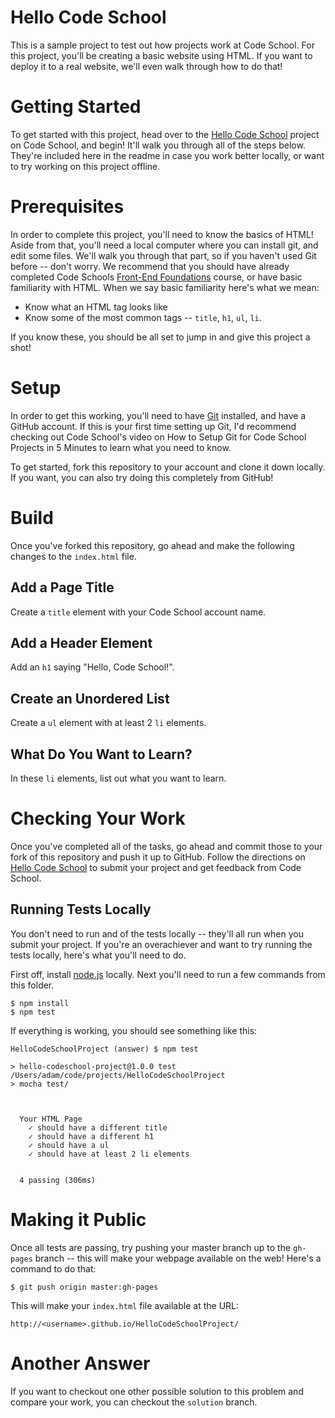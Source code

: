 # Hello Code School

This is a sample project to test out how projects work at Code School. For this project, you'll be creating a basic website using HTML. If you want to deploy it to a real website, we'll even walk through how to do that!

# Getting Started

To get started with this project, head over to the [Hello Code School](https://www.codeschool.com/projects/hello-code-school) project on Code School, and begin! It'll walk you through all of the steps below. They're included here in the readme in case you work better locally, or want to try working on this project offline.

# Prerequisites

In order to complete this project, you'll need to know the basics of HTML! Aside from that, you'll need a local computer where you can install git, and edit some files. We'll walk you through that part, so if you haven't used Git before -- don't worry. We recommend that you should have already completed Code Schools [Front-End Foundations](https://www.codeschool.com/courses/front-end-foundations) course, or have basic familiarity with HTML. When we say basic familiarity here's what we mean:

* Know what an HTML tag looks like
* Know some of the most common tags -- `title`, `h1`, `ul`, `li`.

If you know these, you should be all set to jump in and give this project a shot!

# Setup

In order to get this working, you'll need to have [Git](https://git-scm.com/) installed, and have a GitHub account. If this is your first time setting up Git, I'd recommend checking out Code School's video on How to Setup Git for Code School Projects in 5 Minutes to learn what you need to know.

To get started, fork this repository to your account and clone it down locally. If you want, you can also try doing this completely from GitHub!

# Build

Once you've forked this repository, go ahead and make the following changes to the `index.html` file.

## Add a Page Title

Create a `title` element with your Code School account name.

## Add a Header Element

Add an `h1` saying "Hello, Code School!".

## Create an Unordered List

Create a `ul` element with at least 2 `li` elements.

## What Do You Want to Learn?

In these `li` elements, list out what you want to learn.

# Checking Your Work

Once you've completed all of the tasks, go ahead and commit those to your fork of this repository and push it up to GitHub. Follow the directions on [Hello Code School](https://www.codeschool.com/projects/hello-code-school) to submit your project and get feedback from Code School.

## Running Tests Locally

You don't need to run and of the tests locally -- they'll all run when you submit your project. If you're an overachiever and want to try running the tests locally, here's what you'll need to do.

First off, install [node.js](https://nodejs.org/en/) locally. Next you'll need to run a few commands from this folder.

```
$ npm install
$ npm test
```

If everything is working, you should see something like this:

```
HelloCodeSchoolProject (answer) $ npm test

> hello-codeschool-project@1.0.0 test /Users/adam/code/projects/HelloCodeSchoolProject
> mocha test/



  Your HTML Page
    ✓ should have a different title
    ✓ should have a different h1
    ✓ should have a ul
    ✓ should have at least 2 li elements


  4 passing (306ms)
```

# Making it Public

Once all tests are passing, try pushing your master branch up to the `gh-pages` branch -- this will make your webpage available on the web! Here's a command to do that:

```
$ git push origin master:gh-pages
```

This will make your `index.html` file available at the URL:

`http://<username>.github.io/HelloCodeSchoolProject/`

# Another Answer

If you want to checkout one other possible solution to this problem and compare your work, you can checkout the `solution` branch.
